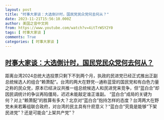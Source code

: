 ```yaml
---
layout: post
title: "时事大家谈：大选倒计时，国民党民众党何去何从？"
date: 2023-11-21T15:56:10.000Z
author: 美国之音中文网
from: https://www.youtube.com/watch?v=4itTrWSY2Y0
tags: [ 时事大家谈 ]
comments: True
categories: [ 时事大家谈 ]
---
```

<!--1700582170000-->
[时事大家谈：大选倒计时，国民党民众党何去何从？](https://www.youtube.com/watch?v=4itTrWSY2Y0)
------

<div>
距离台湾2024总统大选投票只剩下不到两个月，执政的民进党已经正式推出正副总统候选人的组合“赖萧配”。台湾的两大在野党--通称蓝营的国民党和有白色力量之称的民众党，原本已经决议共推一组总统候选人和民进党来竞争，但“蓝白合”却因民调统计的争议再陷僵局，迟迟未能敲定谁正谁副。 “蓝白合”成局的关键为何？对上“赖萧配”的胜算有多大？北京对“蓝白合”抱持怎样的态度？台湾两大在野党未来若筹组联合政府，对台湾的民主具有什麽意义？“蓝白合”究竟是能够“下架民进党”？还是可能会“上架共产党”？
</div>
